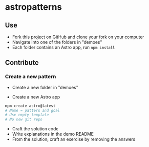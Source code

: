 # astropatterns

## Use

- Fork this project on GitHub and clone your fork on your computer
- Navigate into one of the folders in "demoes"
- Each folder contains an Astro app, run `npm install`

## Contribute

### Create a new pattern

- Create a new folder in "demoes"

- Create a new Astro app

```sh
npm create astro@latest
# Name = pattern and goal
# Use empty template
# No new git repo
```

- Craft the solution code
- Write explanations in the demo README
- From the solution, craft an exercise by removing the answers